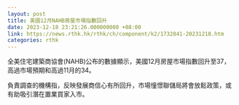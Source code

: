```yaml
---
layout: post
title: 美國12月NAHB房屋市場指數回升
date: 2023-12-18 23:21:26.000000000 +08:00
link: https://news.rthk.hk/rthk/ch/component/k2/1732841-20231218.htm
categories: rthk
---
```


全美住宅建築商協會(NAHB)公布的數據顯示，美國12月房屋市場指數回升至37，高過市場預期和高過11月的34。

負責調查的機構指，反映發展商信心有所回升，市場憧憬聯儲局將會放鬆政策，或有助吸引潛在置業買家入市。
